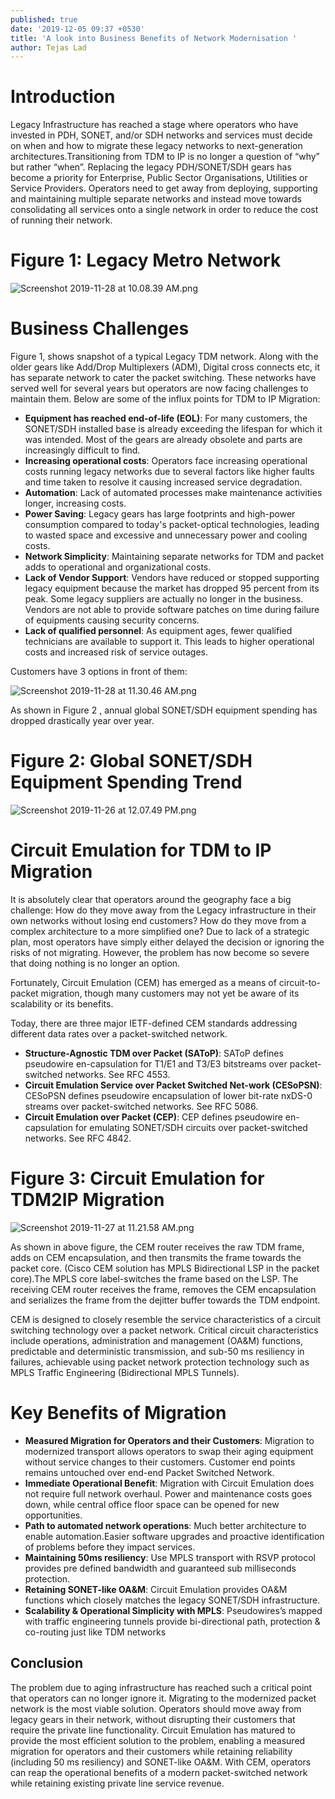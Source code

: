 ```yaml
---
published: true
date: '2019-12-05 09:37 +0530'
title: 'A look into Business Benefits of Network Modernisation '
author: Tejas Lad
---
```

# Introduction

Legacy Infrastructure has reached a stage where operators who have invested in PDH, SONET, and/or SDH networks and services must decide on when and how to migrate these legacy networks to next-generation architectures.Transitioning from TDM to IP is no longer a question of “why” but rather “when”. Replacing the legacy PDH/SONET/SDH gears has become a priority for Enterprise, Public Sector Organisations, Utilities or Service Providers. Operators need to get away from deploying, supporting and maintaining multiple separate networks and instead move towards consolidating all services onto a single network in order to reduce the cost of running their network.


# Figure 1: Legacy Metro Network

![Screenshot 2019-11-28 at 10.08.39 AM.png]({{site.baseurl}}/images/legacy_network.png)

# Business Challenges

Figure 1, shows snapshot of a typical Legacy TDM network. Along with the older gears like Add/Drop Multiplexers (ADM), Digital cross connects etc, it has separate network to cater the packet switching. These networks have served well for several years but operators are now facing challenges to maintain them. Below are some of the influx points for TDM to IP Migration:

- **Equipment has reached end-of-life (EOL)**: For many customers, the SONET/SDH installed base is already exceeding the lifespan for which it was intended. Most of the gears are already obsolete and parts are increasingly difficult to find.
- **Increasing operational costs**: Operators face increasing operational costs running legacy networks due to several factors like higher faults and time taken to resolve it causing increased service degradation.
- **Automation**: Lack of automated processes make maintenance activities longer, increasing costs.
- **Power Saving**: Legacy gears has large footprints and high-power consumption compared to today's packet-optical technologies, leading to wasted space and excessive and unnecessary power and cooling costs.
- **Network Simplicity**: Maintaining separate networks for TDM and packet adds to operational and organizational costs.
- **Lack of Vendor Support**: Vendors have reduced or stopped supporting legacy equipment because the market has dropped 95 percent from its peak. Some legacy suppliers are actually no longer in the business. Vendors are not able to provide software patches on time during failure of equipments causing security concerns.
- **Lack of qualified personnel**: As equipment ages, fewer qualified technicians are available to support it. This leads to higher operational costs and increased risk of service outages.


Customers have 3 options in front of them:

![Screenshot 2019-11-28 at 11.30.46 AM.png]({{site.baseurl}}/images/options.png)


As shown in Figure 2 , annual global SONET/SDH equipment spending has dropped drastically year over year.

# Figure 2: Global SONET/SDH Equipment Spending Trend

![Screenshot 2019-11-26 at 12.07.49 PM.png]({{site.baseurl}}/images/trend.png)

# Circuit Emulation for TDM to IP Migration

It is absolutely clear that operators around the geography face a big challenge: How do they move away from the Legacy infrastructure in their own networks without losing end customers? How do they move from a complex architecture to a more simplified one? Due to lack of a strategic plan, most operators have simply either delayed the decision or ignoring the risks of not migrating. However, the problem has now become so severe that doing nothing is no longer an option. 

Fortunately, Circuit Emulation (CEM) has emerged as a means of circuit-to-packet migration, though many customers may not yet be aware of its scalability or its benefits. 

Today, there are three major IETF-defined CEM standards addressing different data rates over a packet-switched network.

- **Structure-Agnostic TDM over Packet (SAToP)**: SAToP defines pseudowire en-capsulation for T1/E1 and T3/E3 bitstreams over packet-switched networks. See RFC 4553.
- **Circuit Emulation Service over Packet Switched Net-work (CESoPSN)**: CESoPSN defines pseudowire encapsulation of lower bit-rate nxDS-0 streams over packet-switched networks. See RFC 5086.
- **Circuit Emulation over Packet (CEP)**: CEP defines pseudowire en-capsulation for emulating SONET/SDH circuits over packet-switched networks. See RFC 4842.


# Figure 3: Circuit Emulation for TDM2IP Migration

![Screenshot 2019-11-27 at 11.21.58 AM.png]({{site.baseurl}}/images/cem.png)

As shown in above figure, the CEM router receives the raw TDM frame, adds on CEM encapsulation, and then transmits the frame towards the packet core. (Cisco CEM solution has MPLS Bidirectional LSP in the packet core).The MPLS core label-switches the frame based on the LSP. The receiving CEM router receives the frame, removes the CEM encapsulation and serializes the frame from the dejitter buffer towards the TDM endpoint.

CEM is designed to closely resemble the service characteristics of a circuit switching technology over a packet network. Critical circuit characteristics include operations, administration and management (OA&M) functions, predictable and deterministic transmission, and sub-50 ms resiliency in failures, achievable using packet network protection technology such as MPLS Traffic Engineering (Bidirectional MPLS Tunnels).


# Key Benefits of Migration

- **Measured Migration for Operators and their Customers**: Migration to modernized transport allows operators to swap their aging equipment without service changes to their customers. Customer end points remains untouched over end-end Packet Switched Network.
- **Immediate Operational Benefit**: Migration with Circuit Emulation does not require full network overhaul. Power and maintenance costs goes down, while central office floor space can be opened for new opportunities.
- **Path to automated network operations**: Much better architecture to enable automation.Easier software upgrades and proactive identification of problems before they impact services.
- **Maintaining 50ms resiliency**: Use MPLS transport with RSVP protocol provides pre defined bandwidth and guaranteed sub milliseconds protection.
- **Retaining SONET-like OA&M**: Circuit Emulation provides OA&M functions which closely matches the legacy SONET/SDH infrastructure.
- **Scalability & Operational Simplicity with MPLS**: Pseudowires’s mapped with traffic engineering tunnels provide bi-directional path, protection & co-routing just like TDM networks


## Conclusion

The problem due to aging infrastructure has reached such a critical point that operators can no longer ignore it. Migrating to the modernized packet network is the most viable solution. Operators should move away from legacy gears in their network, without disrupting their customers that require the private line functionality. Circuit Emulation has matured to provide the most efficient solution to the problem, enabling a measured migration for operators and their customers while retaining reliability (including 50 ms resiliency) and SONET-like OA&M. With CEM, operators can reap the operational benefits of a modern packet-switched network while retaining existing private line service revenue.